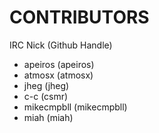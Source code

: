 CONTRIBUTORS
============

IRC Nick (Github Handle)

* apeiros (apeiros)
* atmosx (atmosx)
* jheg (jheg)
* c-c (csmr)
* mikecmpbll (mikecmpbll)
* miah (miah)
